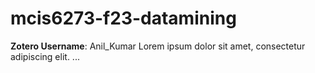# mcis6273-f23-datamining
**Zotero Username**: Anil_Kumar
Lorem ipsum dolor sit amet, consectetur adipiscing elit. ...

